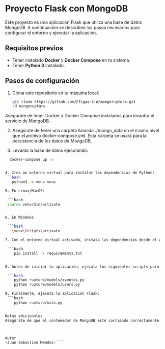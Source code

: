 # Proyecto Flask con MongoDB

Este proyecto es una aplicación Flask que utiliza una base de datos MongoDB. A continuación se describen los pasos necesarios para configurar el entorno y ejecutar la aplicación.

## Requisitos previos
- Tener instalado **Docker** y **Docker Compose** en tu sistema.
- Tener **Python 3** instalado.

## Pasos de configuración

1. Clona este repositorio en tu máquina local:
   ```bash
   git clone https://github.com/Efigas-S-A/mongorupture.git
   cd mongorupture


Asegúrate de tener Docker y Docker Compose instalados para levantar el servicio de MongoDB.

2. Asegúrate de tener una carpeta llamada ./mongo_data en el mismo nivel que el archivo docker-compose.yml. Esta carpeta se usará para la persistencia de los datos de MongoDB.

3. Levanta la base de datos ejecutando:
  ```bash
    docker-compose up -d


4. Crea un entorno virtual para instalar las dependencias de Python:
  ```bash
     python3 -m venv venv

5. En Linux/MacOS:

   ```bash
   source venv/bin/activate


6. En Windows

   ```bash
    .\venv\Scripts\activate

7. Con el entorno virtual activado, instala las dependencias desde el archivo requirements.txt:

   ```bash
      pip install -r requirements.txt


8. Antes de iniciar la aplicación, ejecuta los siguientes scripts para preparar los datos de eventos y usuarios en la base de datos:

   ```bash
      python rupture/models/eventos.py
      python rupture/models/users.py

9. Finalmente, ejecuta la aplicación Flask:
   ```bash
      python rupture/main.py


Notas adicionales
Asegúrate de que el contenedor de MongoDB esté corriendo correctamente antes de ejecutar los scripts y la aplicación Flask.



Autor
<Juan Sebastian Mendez> ```

